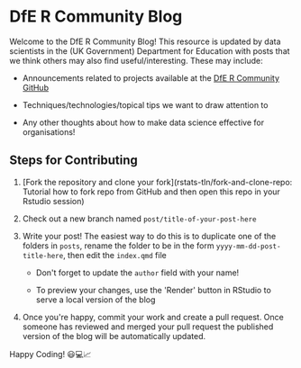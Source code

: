 # DfE R Community Blog

Welcome to the DfE R Community Blog! This resource is updated by data
scientists in the (UK Government) Department for Education with posts
that we think others may also find useful/interesting. These may
include:

-   Announcements related to projects available at the [DfE R Community
    GitHub](https://github.com/DfE-R-Community)

-   Techniques/technologies/topical tips we want to draw attention to

-   Any other thoughts about how to make data science effective for
    organisations!

## Steps for Contributing

1.  [Fork the repository and clone your fork](rstats-tln/fork-and-clone-repo: Tutorial how to fork repo from GitHub and then open this repo in your Rstudio session)

2.  Check out a new branch named `post/title-of-your-post-here`

3.  Write your post! The easiest way to do this is to duplicate one of
    the folders in `posts`, rename the folder to be in the form
    `yyyy-mm-dd-post-title-here`, then edit the `index.qmd` file

    -   Don't forget to update the `author` field with your name!
    
    -   To preview your changes, use the 'Render' button in RStudio to
        serve a local version of the blog

4.  Once you're happy, commit your work and create a pull request. Once
    someone has reviewed and merged your pull request the published
    version of the blog will be automatically updated.

Happy Coding! 😃💻📈
